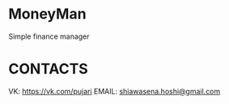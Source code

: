 # MoneyMan
Simple finance manager

# CONTACTS #
VK: https://vk.com/pujari
EMAIL: shiawasena.hoshi@gmail.com
